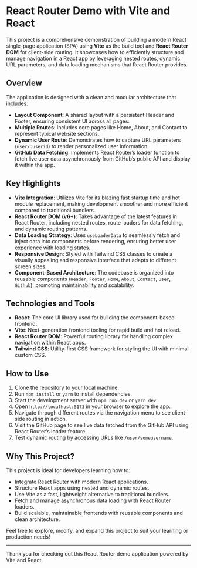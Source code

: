 # React Router Demo with Vite and React

This project is a comprehensive demonstration of building a modern React single-page application (SPA) using **Vite** as the build tool and **React Router DOM** for client-side routing. It showcases how to efficiently structure and manage navigation in a React app by leveraging nested routes, dynamic URL parameters, and data loading mechanisms that React Router provides.

## Overview

The application is designed with a clean and modular architecture that includes:

- **Layout Component**: A shared layout with a persistent Header and Footer, ensuring consistent UI across all pages.
- **Multiple Routes**: Includes core pages like Home, About, and Contact to represent typical website sections.
- **Dynamic User Route**: Demonstrates how to capture URL parameters (`user/:userid`) to render personalized user information.
- **GitHub Data Fetching**: Implements React Router’s loader function to fetch live user data asynchronously from GitHub’s public API and display it within the app.

## Key Highlights

- **Vite Integration**: Utilizes Vite for its blazing fast startup time and hot module replacement, making development smoother and more efficient compared to traditional bundlers.
- **React Router DOM (v6+)**: Takes advantage of the latest features in React Router, including nested routes, route loaders for data fetching, and dynamic routing patterns.
- **Data Loading Strategy**: Uses `useLoaderData` to seamlessly fetch and inject data into components before rendering, ensuring better user experience with loading states.
- **Responsive Design**: Styled with Tailwind CSS classes to create a visually appealing and responsive interface that adapts to different screen sizes.
- **Component-Based Architecture**: The codebase is organized into reusable components (`Header`, `Footer`, `Home`, `About`, `Contact`, `User`, `Github`), promoting maintainability and scalability.

## Technologies and Tools

- **React**: The core UI library used for building the component-based frontend.
- **Vite**: Next-generation frontend tooling for rapid build and hot reload.
- **React Router DOM**: Powerful routing library for handling complex navigation within React apps.
- **Tailwind CSS**: Utility-first CSS framework for styling the UI with minimal custom CSS.

## How to Use

1. Clone the repository to your local machine.
2. Run `npm install` or `yarn` to install dependencies.
3. Start the development server with `npm run dev` or `yarn dev`.
4. Open `http://localhost:5173` in your browser to explore the app.
5. Navigate through different routes via the navigation menu to see client-side routing in action.
6. Visit the GitHub page to see live data fetched from the GitHub API using React Router’s loader feature.
7. Test dynamic routing by accessing URLs like `/user/someusername`.

## Why This Project?

This project is ideal for developers learning how to:

- Integrate React Router with modern React applications.
- Structure React apps using nested and dynamic routes.
- Use Vite as a fast, lightweight alternative to traditional bundlers.
- Fetch and manage asynchronous data loading with React Router loaders.
- Build scalable, maintainable frontends with reusable components and clean architecture.

Feel free to explore, modify, and expand this project to suit your learning or production needs!

---

Thank you for checking out this React Router demo application powered by Vite and React.
